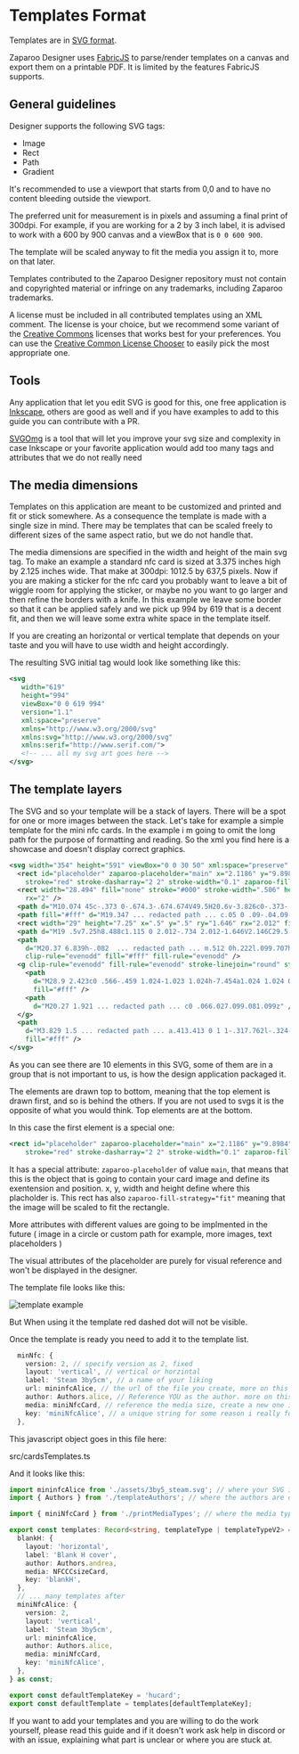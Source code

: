# Templates Format

Templates are in [SVG format](https://www.w3.org/TR/SVG11/).

Zaparoo Designer uses [FabricJS](https://fabricjs.com/) to parse/render templates on a canvas and export them on a printable PDF. It is limited by the features FabricJS supports.

## General guidelines

Designer supports the following SVG tags:

- Image
- Rect
- Path
- Gradient

It's recommended to use a viewport that starts from 0,0 and to have no content bleeding outside the viewport.

The preferred unit for measurement is in pixels and assuming a final print of 300dpi. For example, if you are working for a 2 by 3 inch label, it is advised to work with a 600 by 900 canvas and a viewBox that is `0 0 600 900`.

The template will be scaled anyway to fit the media you assign it to, more on that later.

Templates contributed to the Zaparoo Designer repository must not contain and copyrighted material or infringe on any trademarks, including Zaparoo trademarks.

A license must be included in all contributed templates using an XML comment. The license is your choice, but we recommend some variant of the [Creative Commons](https://creativecommons.org/) licenses that works best for your preferences. You can use the [Creative Common License Chooser](https://chooser-beta.creativecommons.org/) to easily pick the most appropriate one.

## Tools

Any application that let you edit SVG is good for this, one free application is [Inkscape](https://inkscape.org/), others are good as well and if you have examples to add to this guide you can contribute with a PR.

[SVGOmg](https://svgomg.net/) is a tool that will let you improve your svg size and complexity in case Inkscape or your favorite application would add too many tags and attributes that we do not really need

## The media dimensions

Templates on this application are meant to be customized and printed and fit or stick somewhere. As a consequence the template is made with a single size in mind. There may be templates that can be scaled freely to different sizes of the same aspect ratio, but we do not handle that.

The media dimensions are specified in the width and height of the main svg tag.
To make an example a standard nfc card is sized at 3.375 inches high by 2.125 inches wide. That make at 300dpi: 1012.5 by 637,5 pixels. Now if you are making a sticker for the nfc card you probably want to leave a bit of wiggle room for applying the sticker, or maybe no you want to go larger and then refine the borders with a knife. In this example we leave some border so that it can be applied safely and we pick up 994 by 619 that is a decent fit, and then we will leave some extra white space in the template itself.

If you are creating an horizontal or vertical template that depends on your taste and you will have to use width and height accordingly.

The resulting SVG initial tag would look like something like this:

```xml
<svg
   width="619"
   height="994"
   viewBox="0 0 619 994"
   version="1.1"
   xml:space="preserve"
   xmlns="http://www.w3.org/2000/svg"
   xmlns:svg="http://www.w3.org/2000/svg"
   xmlns:serif="http://www.serif.com/">
   <!-- ... all my svg art goes here -->
</svg>
```

## The template layers

The SVG and so your template will be a stack of layers.
There will be a spot for one or more images between the stack.
Let's take for example a simple template for the mini nfc cards.
In the example i m going to omit the long path for the purpose of formatting and reading. So the xml you find here is a showcase and doesn't display correct graphics.

```xml
<svg width="354" height="591" viewBox="0 0 30 50" xml:space="preserve" xmlns="http://www.w3.org/2000/svg">
  <rect id="placeholder" zaparoo-placeholder="main" x="2.1186" y="9.8984" width="25.8474" height="37.6480" fill="none"
    stroke="red" stroke-dasharray="2 2" stroke-width="0.1" zaparoo-fill-strategy="fit" />
  <rect width="28.494" fill="none" stroke="#000" stroke-width=".506" height="40.994" x=".753" y="8.253" ry="2.05"
    rx="2" />
  <path d="M10.074 45c-.373 0-.674.3-.674.674V49.5H20.6v-3.826c0-.373-.301-.674-.675-.674h-9.85z" />
  <path fill="#fff" d="M19.347 ... redacted path ... c.05 0 .09-.04.09-.09z" />
  <rect width="29" height="7.25" x=".5" y=".5" ry="1.646" rx="2.012" fill="#00a3da" />
  <path d="M19 .5v7.25h8.488c1.115 0 2.012-.734 2.012-1.646V2.146C29.5 1.234 28.603.5 27.488.5H19z" />
  <path
    d="M20.37 6.839h-.082  ... redacted path ... m.512 0h.222l.099.707h.002l.1-.707h.22v.988h-.146v-.748h-.003l-.113.748h-.13l-.112-.748h-.003v.748h-.136z"
    clip-rule="evenodd" fill="#fff" fill-rule="evenodd" />
  <g clip-rule="evenodd" fill-rule="evenodd" stroke-linejoin="round" stroke-miterlimit="2">
    <path
      d="M28.9 2.423c0 .566-.459 1.024-1.023 1.024h-7.454a1.024 1.024 0 0 1 0-2.047h7.454c.564 0 1.023.459 1.023 1.023z"
      fill="#fff" />
    <path
      d="M20.27 1.921 ... redacted path ... c0 .066.027.099.081.099z" />
  </g>
  <path
    d="M3.829 1.5 ... redacted path ... a.413.413 0 1 1-.317.762l-.324-.134a.558.558 0 0 0 1.022-.027.557.557 0 0 0 0-.43.556.556 0 0 0-.512-.346z"
    fill="#fff" />
</svg>
```

As you can see there are 10 elements in this SVG, some of them are in a group that is not important to us, is how the design application packaged it.

The elements are drawn top to bottom, meaning that the top element is drawn first, and so is behind the others. If you are not used to svgs it is the opposite of what you would think. Top elements are at the bottom.

In this case the first element is a special one:

```xml
<rect id="placeholder" zaparoo-placeholder="main" x="2.1186" y="9.8984" width="25.8474" height="37.6480" fill="none"
    stroke="red" stroke-dasharray="2 2" stroke-width="0.1" zaparoo-fill-strategy="fit" />
```

It has a special attribute: `zaparoo-placeholder` of value `main`, that means that this is the object that is going to contain your card image and define its exentension and position.
x, y, width and height define where this placholder is.
This rect has also `zaparoo-fill-strategy="fit"` meaning that the image will be scaled to fit the rectangle.

More attributes with different values are going to be implmented in the future ( image in a circle or custom path for example, more images, text placeholders )

The visual attributes of the placeholder are purely for visual reference and won't be displayed in the designer.

The template file looks like this:

![template example](/docs/template_example.png)

But When using it the template red dashed dot will not be visible.

Once the template is ready you need to add it to the template list.

```ts
  minNfc: {
    version: 2, // specify version as 2, fixed
    layout: 'vertical', // vertical or horzintal
    label: 'Steam 3by5cm', // a name of your liking
    url: mininfcAlice, // the url of the file you create, more on this below.
    author: Authors.alice, // Reference YOU as the author. more on this below
    media: miniNfcCard, // reference the media size, create a new one if necessary
    key: 'miniNfcAlice', // a unique string for some reason i really forgot
  },
```

This javascript object goes in this file here:

src/cardsTemplates.ts

And it looks like this:

```ts
import mininfcAlice from './assets/3by5_steam.svg'; // where your SVG is placed
import { Authors } from './templateAuthors'; // where the authors are defined

import { miniNfcCard } from './printMediaTypes'; // where the media types are defined

export const templates: Record<string, templateType | templateTypeV2> = {
  blankH: {
    layout: 'horizontal',
    label: 'Blank H cover',
    author: Authors.andrea,
    media: NFCCCsizeCard,
    key: 'blankH',
  },
  // ... many templates after
  miniNfcAlice: {
    version: 2,
    layout: 'vertical',
    label: 'Steam 3by5cm',
    url: mininfcAlice,
    author: Authors.alice,
    media: miniNfcCard,
    key: 'miniNfcAlice',
  },
} as const;

export const defaultTemplateKey = 'hucard';
export const defaultTemplate = templates[defaultTemplateKey];
```

If you want to add your templates and you are willing to do the work yourself, please read this guide and if it doesn't work ask help in discord or with an issue, explaining what part is unclear or where you are stuck at.
